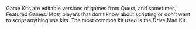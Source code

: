 Game Kits are editable versions of games from Quest, and sometimes, Featured Games.
Most players that don't know about scripting or don't want to script anything use kits.
The most common kit used is the Drive Mad Kit.